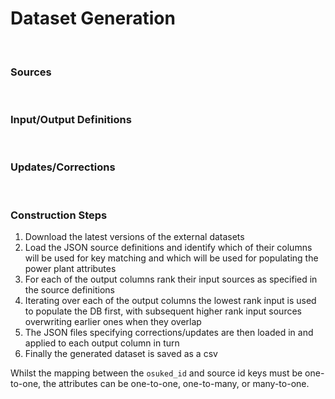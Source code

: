 # Dataset Generation



<br>

### Sources



<br>

### Input/Output Definitions



<br>

### Updates/Corrections



<br>

### Construction Steps

1) Download the latest versions of the external datasets
2) Load the JSON source definitions and identify which of their columns will be used for key matching and which will be used for populating the power plant attributes 
3) For each of the output columns rank their input sources as specified in the source definitions
4) Iterating over each of the output columns the lowest rank input is used to populate the DB first, with subsequent higher rank input sources overwriting earlier ones when they overlap 
5) The JSON files specifying corrections/updates are then loaded in and applied to each output column in turn
6) Finally the generated dataset is saved as a csv

Whilst the mapping between the `osuked_id` and source id keys must be one-to-one, the attributes can be one-to-one, one-to-many, or many-to-one.